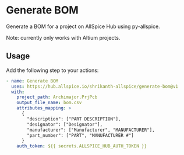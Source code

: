 # Generate BOM

Generate a BOM for a project on AllSpice Hub using py-allspice.

Note: currently only works with Altium projects.

## Usage

Add the following step to your actions:

```yaml
- name: Generate BOM
  uses: https://hub.allspice.io/shrikanth-allspice/generate-bom@v1
  with:
    project_path: Archimajor.PrjPcb
    output_file_name: bom.csv
    attributes_mapping: >
      {
        "description": ["PART DESCRIPTION"],
        "designator": ["Designator"],
        "manufacturer": ["Manufacturer", "MANUFACTURER"],
        "part_number": ["PART", "MANUFACTURER #"]
      }
    auth_token: ${{ secrets.ALLSPICE_HUB_AUTH_TOKEN }}
```
